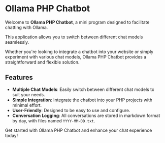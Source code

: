 # Ollama PHP Chatbot

Welcome to **Ollama PHP Chatbot**, a mini program designed to facilitate chatting with Ollama. 

This application allows you to switch between different chat models seamlessly. 

Whether you're looking to integrate a chatbot into your website or simply experiment with various chat models, Ollama PHP Chatbot provides a straightforward and flexible solution.

## Features

- **Multiple Chat Models**: Easily switch between different chat models to suit your needs.
- **Simple Integration**: Integrate the chatbot into your PHP projects with minimal effort.
- **User-Friendly**: Designed to be easy to use and configure.
- **Conversation Logging**: All conversations are stored in markdown format by day, with files named `YYYY-MM-DD.txt`.

Get started with Ollama PHP Chatbot and enhance your chat experience today!

